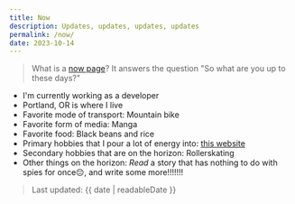 ```yaml
---
title: Now
description: Updates, updates, updates, updates
permalink: /now/
date: 2023-10-14
---
```

> What is a [now page](https://nownownow.com/about)? It answers the question "So what are you up to these days?"

- I'm currently working as a developer
- Portland, OR is where I live
- Favorite mode of transport: Mountain bike
- Favorite form of media: Manga
- Favorite food: Black beans and rice
- Primary hobbies that I pour a lot of energy into: [this website](/colophon)
- Secondary hobbies that are on the horizon: Rollerskating
- Other things on the horizon: _Read_ a story that has nothing to do with spies for once😔, and write some more!!!!!!!

> Last updated: {{ date | readableDate }}

